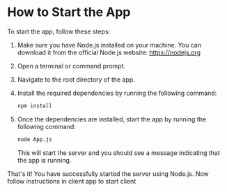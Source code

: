 # How to Start the App

To start the app, follow these steps:

1. Make sure you have Node.js installed on your machine. You can download it from the official Node.js website: https://nodejs.org

2. Open a terminal or command prompt.

3. Navigate to the root directory of the app.

4. Install the required dependencies by running the following command:

    ```bash
    npm install
    ```

5. Once the dependencies are installed, start the app by running the following command:

    ```bash
    node App.js
    ```

    This will start the server and you should see a message indicating that the app is running.


That's it! You have successfully started the server using Node.js. Now follow instructions in client app to start client